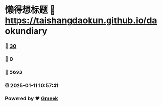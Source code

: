 # 懒得想标题 :link: https://taishangdaokun.github.io/daokundiary 
### :page_facing_up: [30](https://taishangdaokun.github.io/daokundiary/tag.html) 
### :speech_balloon: 0 
### :hibiscus: 5693 
### :alarm_clock: 2025-01-11 10:57:41 
### Powered by :heart: [Gmeek](https://github.com/Meekdai/Gmeek)
